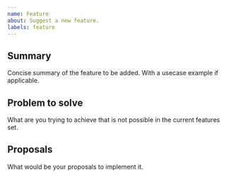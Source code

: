 ```yaml
---
name: Feature
about: Suggest a new feature.
labels: feature
---
```


## Summary

Concise summary of the feature to be added. With a usecase example if applicable.

## Problem to solve

What are you trying to achieve that is not possible in the current features set.

## Proposals

What would be your proposals to implement it.
